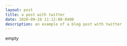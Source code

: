 ```yaml
---
layout: post
title: a post with twitter
date: 2020-09-28 11:12:00-0400
description: an example of a blog post with twitter
---
```

empty